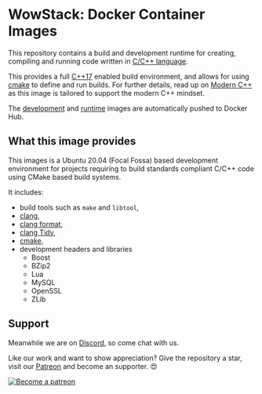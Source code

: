# WowStack: Docker Container Images

This repository contains a build and development runtime for creating, compiling
and running code written in [C/C++ language][cpp-lang].

This provides a full [C++17][cpp-17] enabled build environment, and allows for
using [cmake][cmake] to define and run builds. For further details, read up on
[Modern C++][modern-cpp] as this image is tailored to support the modern C++
mindset.

The [development][docker-hub-devel] and [runtime][docker-hub-runtime] images are
automatically pushed to Docker Hub.

## What this image provides

This images is a Ubuntu 20.04 (Focal Fossa) based development environment for
projects requiring to build standards compliant C/C++ code using CMake based
build systems.

It includes:

- build tools such as `make` and `libtool`,
- [clang][clang],
- [clang format][clang-format],
- [clang Tidy][clang-tidy],
- [cmake][cmake],
- development headers and libraries
  - Boost
  - BZip2
  - Lua
  - MySQL
  - OpenSSL
  - ZLib

## Support

Meanwhile we are on [Discord][discord-url], so come chat with us.

Like our work and want to show appreciation? Give the repository a star, visit
our [Patreon][patreon-url] and become an supporter. :heart_eyes:

[![Become a patreon][patreon-image]][patreon-url]

[docker-hub-devel]: https://hub.docker.com/r/wowstack/build-image
[docker-hub-runtime]: https://hub.docker.com/r/wowstack/runtime-base-image

[clang-format]: http://clang.llvm.org/docs/ClangFormat.html
[clang-tidy]: http://clang.llvm.org/extra/clang-tidy/
[clang]: http://clang.llvm.org/
[cmake]: https://cmake.org/
[cpp-17]: https://en.wikipedia.org/wiki/C%2B%2B17
[cpp-lang]: http://en.cppreference.com/w/
[modern-cpp]: http://awesomecpp.com/ "Modern C++"

[patreon-image]: https://c5.patreon.com/external/logo/become_a_patron_button.png
[patreon-url]: https://www.patreon.com/bePatron?u=10897042
[discord-url]: https://discord.gg/TttsRMp
